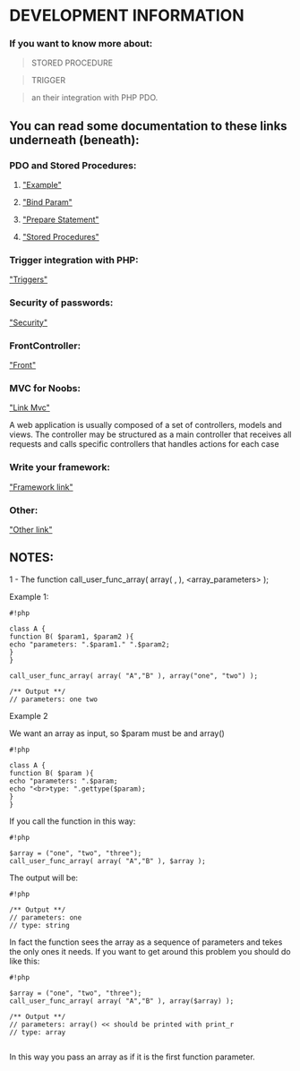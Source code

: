 DEVELOPMENT INFORMATION
=======================

### If you want to know more about: ###
> STORED PROCEDURE 

> TRIGGER

> an their integration with PHP PDO.

You can read some documentation to these links underneath (beneath):
--------------------------------------------------------------------
### PDO and Stored Procedures: ###

1. ["Example"](http://example.com/)

1. ["Bind Param"](http://php.net/manual/it/pdostatement.bindparam.php)

1. ["Prepare Statement"](http://php.net/manual/en/pdo.prepared-statements.php)

1. ["Stored Procedures"](http://www.sitepoint.com/stored-procedures-mysql-php/)
### Trigger integration with PHP: ###

["Triggers"](http://www.sitepoint.com/action-automation-with-mysql-triggers/)
### Security of passwords: ###

["Security"](https://crackstation.net/hashing-security.htm)
### FrontController: ### 

["Front"](http://www.sitepoint.com/front-controller-pattern-2/)
### MVC for Noobs: ###

["Link Mvc"](http://code.tutsplus.com/tutorials/mvc-for-noobs--net-10488)

A web application is usually composed of a set of controllers, models and views. The controller may be structured as a main controller that receives all requests and calls specific controllers that handles actions for each case
### Write your framework: ###

["Framework link"](http://anantgarg.com/2009/03/13/write-your-own-php-mvc-framework-part-1/)

### Other: ###
["Other link"](https://www.thoughtworks.com)

## NOTES: ##

1 - The function call_user_func_array( array( <class>, <method> ), <array_parameters> );

Example 1:

```
#!php

class A {
function B( $param1, $param2 ){
echo "parameters: ".$param1." ".$param2;
}
}

call_user_func_array( array( "A","B" ), array("one", "two") );

/** Output **/
// parameters: one two

```
Example 2

We want an array as input, so $param must be and array()


```
#!php

class A {
function B( $param ){
echo "parameters: ".$param;
echo "<br>type: ".gettype($param);
}
}

```

If you call the function in this way:


```
#!php

$array = ("one", "two", "three");
call_user_func_array( array( "A","B" ), $array );

```
The output will be:
```
#!php

/** Output **/
// parameters: one
// type: string

```

In fact the function sees the array as a sequence of parameters and tekes the only ones it needs.
If you want to get around this problem you should do like this:


```
#!php

$array = ("one", "two", "three");
call_user_func_array( array( "A","B" ), array($array) );

/** Output **/
// parameters: array() << should be printed with print_r
// type: array


```
In this way you pass an array as if it is the first function parameter.
